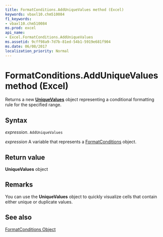 ```yaml
---
title: FormatConditions.AddUniqueValues method (Excel)
keywords: vbaxl10.chm510084
f1_keywords:
- vbaxl10.chm510084
ms.prod: excel
api_name:
- Excel.FormatConditions.AddUniqueValues
ms.assetid: 9cff98a9-7d7b-81ed-54b1-5919e681f904
ms.date: 06/08/2017
localization_priority: Normal
---
```



# FormatConditions.AddUniqueValues method (Excel)

Returns a new  **[UniqueValues](Excel.UniqueValues.md)** object representing a conditional formatting rule for the specified range.


## Syntax

_expression_. `AddUniqueValues`

_expression_ A variable that represents a [FormatConditions](Excel.FormatConditions.md) object.


## Return value

 **UniqueValues** object


## Remarks

You can use the  **UniqueValues** object to quickly visualize cells that contain either unique or duplicate values.


## See also


[FormatConditions Object](Excel.FormatConditions.md)

